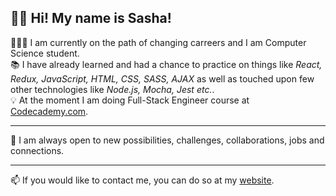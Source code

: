 👋🏻 Hi! My name is Sasha!
---

 👨🏻‍💻 I am currently on the path of changing carreers and I am Computer Science student.  
 📚 I have already learned and had a chance to practice on things like _React, Redux, JavaScript, HTML, CSS, SASS, AJAX_ as well as touched upon few other technologies like _Node.js, Mocha, Jest etc._.  
 💡 At the moment I am doing Full-Stack Engineer course at [Codecademy.com](https://www.codecademy.com/profiles/sashacozub).
 
---
🤝 I am always open to new possibilities, challenges, collaborations, jobs and connections.

---
📫 If you would like to contact me, you can do so at my [website](https://www.sashacozub.com/).

<!---
- 👋 Hi, I’m @sashacozub
- 👀 Recently I really got into programming, but I also love all kinds of technology, photography, movies, music and traveling.
- 🌱 I’m currently learning everything I can, on top of HTML, CSS and JavaScript.
- 💞️ I’m looking to collaborate on anything that my knowledge would allow me to.
- 📫 How to reach me? You can send me a message through my website: https://www.sashacozub.com/
--->

<!---
sashacozub/sashacozub is a ✨ special ✨ repository because its `README.md` (this file) appears on your GitHub profile.
You can click the Preview link to take a look at your changes.
--->
